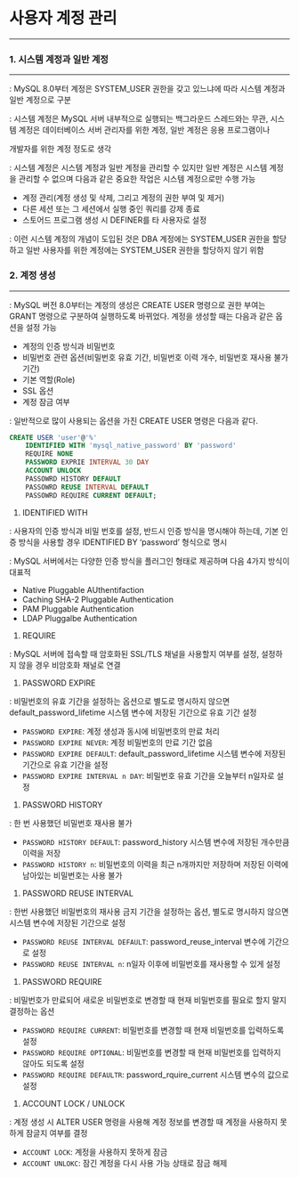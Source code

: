 # 사용자 계정 관리

---

### 1. 시스템 계정과 일반 계정

---

: MySQL 8.0부터 계정은 SYSTEM_USER 권한을 갖고 있느냐에 따라 시스템 계정과 일반 계정으로 구분

: 시스템 계정은 MySQL 서버 내부적으로 실행되는 백그라운드 스레드와는 무관, 시스템 계정은 데이터베이스 서버 관리자를 위한 계정, 일반 계정은 응용 프로그램이나

개발자를 위한 계정 정도로 생각

: 시스템 계정은 시스템 계정과 일반 계정을 관리할 수 있지만 일반 계정은 시스템 계정을 관리할 수 없으며 다음과 같은 중요한 작업은 시스템 계정으로만 수행 가능

- 계정 관리(계정 생성 및 삭제, 그리고 계정의 권한 부여 및 제거)
- 다른 세션 또는 그 세션에서 실행 중인 쿼리를 강제 종료
- 스토어드 프로그램 생성 시 DEFINER를 타 사용자로 설정

: 이런 시스템 계정의 개념이 도입된 것은 DBA 계정에는 SYSTEM_USER 권한을 할당하고 일반 사용자를 위한 계정에는 SYSTEM_USER 권한을 할당하지 않기 위함

### 2. 계정 생성

---

: MySQL 버전 8.0부터는 계정의 생성은 CREATE USER 명령으로 권한 부여는 GRANT 명령으로 구분하여 실행하도록 바뀌었다. 계정을 생성할 때는 다음과 같은 옵션을 설정 가능

- 계정의 인증 방식과 비밀번호
- 비밀번호 관련 옵션(비밀번호 유효 기간, 비밀번호 이력 개수, 비밀번호 재사용 불가 기간)
- 기본 역할(Role)
- SSL 옵션
- 계정 잠금 여부

: 일반적으로 많이 사용되는 옵션을 가진 CREATE USER 명령은 다음과 같다.

```sql
CREATE USER 'user'@'%'
	IDENTIFIED WITH 'mysql_native_password' BY 'password'
	REQUIRE NONE
	PASSWORD EXPRIE INTERVAL 30 DAY
	ACCOUNT UNLOCK
	PASSOWRD HISTORY DEFAULT
	PASSOWRD REUSE INTERVAL DEFAULT
	PASSOWRD REQUIRE CURRENT DEFAULT;
```

1. IDENTIFIED WITH

: 사용자의 인증 방식과 비밀 번호를 설정, 반드시 인증 방식을 명시해야 하는데, 기본 인증 방식을 사용할 경우 IDENTIFIED BY ‘password’ 형식으로 명시

: MySQL 서버에서는 다양한 인증 방식을 플러그인 형태로 제공하며 다음 4가지 방식이 대표적

- Native Pluggable AUthentifaction
- Caching SHA-2 Pluggable Authentication
- PAM Pluggable Authentication
- LDAP Pluggalbe Authentication

1. REQUIRE

: MySQL 서버에 접속할 때 암호화된 SSL/TLS 채널을 사용할지 여부를 설정, 설정하지 않을 경우 비암호화 채널로 연결

1. PASSWORD EXPIRE

: 비밀번호의 유효 기간을 설정하는 옵션으로 별도로 명시하지 않으면 default_password_lifetime 시스템 변수에 저장된 기간으로 유효 기간 설정

- `PASSWORD EXPIRE`: 계정 생성과 동시에 비밀번호의 만료 처리
- `PASSWORD EXPIRE NEVER`: 계정 비밀번호의 만료 기간 없음
- `PASSWORD EXPIRE DEFAULT`: default_password_lifetime 시스템 변수에 저장된 기간으로 유효 기간을 설정
- `PASSWORD EXPIRE INTERVAL n DAY`: 비밀번호 유효 기간을 오늘부터 n일자로 설정

1. PASSWORD HISTORY

: 한 번 사용했던 비밀번호 재사용 불가

- `PASSWORD HISTORY DEFAULT`: password_history 시스템 변수에 저장된 개수만큼 이력을 저장
- `PASSWORD HISTORY n`: 비밀번호의 이력을 최근 n개까지만 저장하며 저장된 이력에 남아있는 비밀번호는 사용 불가

1. PASSWORD REUSE INTERVAL

: 한번 사용했던 비밀번호의 재사용 금지 기간을 설정하는 옵션, 별도로 명시하지 않으면 시스템 변수에 저장된 기간으로 설정

- `PASSWORD REUSE INTERVAL DEFAULT`: password_reuse_interval 변수에 기간으로 설정
- `PASSWORD REUSE INTERVAL n`: n일자 이후에 비밀번호를 재사용할 수 있게 설정

1. PASSWORD REQUIRE

: 비밀번호가 만료되어 새로운 비밀번호로 변경할 때 현재 비밀번호를 필요로 할지 말지 결정하는 옵션

- `PASSWORD REQUIRE CURRENT`: 비밀번호를 변경할 때 현재 비밀번호를 입력하도록 설정
- `PASSWORD REQUIRE OPTIONAL`: 비밀번호를 변경할 때 현재 비밀번호를 입력하지 않아도 되도록 설정
- `PASSWORD REQUIRE DEFAULTR`: password_rquire_current 시스템 변수의 값으로 설정

1. ACCOUNT LOCK / UNLOCK

: 계정 생성 시 ALTER USER 명령을 사용해 계정 정보를 변경할 때 계정을 사용하지 못하게 잠글지 여부를 결정

- `ACCOUNT LOCK`: 계정을 사용하지 못하게 잠금
- `ACCOUNT UNLOKC`: 잠긴 계정을 다시 사용 가능 상태로 잠금 해제